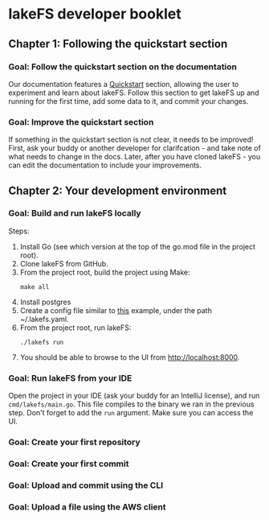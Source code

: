 # lakeFS developer booklet

## Chapter 1: Following the quickstart section

### Goal: Follow the quickstart section on the documentation

Our documentation features a [Quickstart](https://docs.lakefs.io/quickstart/) section, allowing the user to experiment and learn about lakeFS.
Follow this section to get lakeFS up and running for the first time, add some data to it, and commit your changes.

### Goal: Improve the quickstart section

If something in the quickstart section is not clear, it needs to be improved! First, ask your buddy or another developer for clarifcation - and take note of what needs to change in the docs. Later, after you have cloned lakeFS - you can edit the documentation to include your improvements.

## Chapter 2: Your development environment

### Goal: Build and run lakeFS locally

Steps:
1. Install Go (see which version at the top of the go.mod file in the project root).
1. Clone lakeFS from GitHub.
1. From the project root, build the project using Make:
   ```
   make all
   ```
1. Install postgres
1. Create a config file similar to [this](https://docs.lakefs.io/reference/configuration.html#example-local-development) example, under the path ~/.lakefs.yaml.
1. From the project root, run lakeFS:
   ```
   ./lakefs run
   ```
 1. You should be able to browse to the UI from [http://localhost:8000](http://localhost:8000).


 ### Goal: Run lakeFS from your IDE

Open the project in your IDE (ask your buddy for an IntelliJ license), and run `cmd/lakefs/main.go`.
This file compiles to the binary we ran in the previous step. Don't forget to add the `run` argument.
Make sure you can access the UI.

### Goal: Create your first repository

### Goal: Create your first commit

### Goal: Upload and commit using the CLI

### Goal: Upload a file using the AWS client
